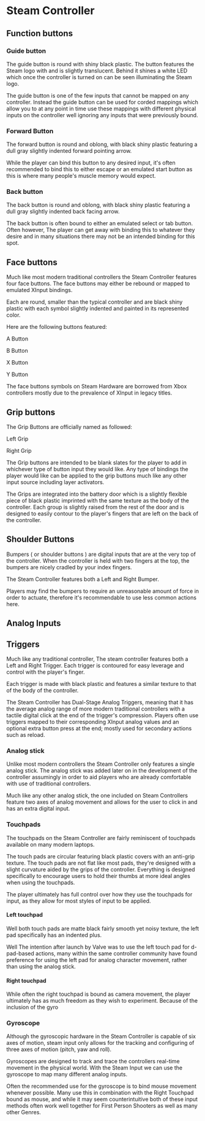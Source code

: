 # Steam Controller


## Function buttons


### Guide button

The guide button is round with shiny black plastic. The button features the Steam logo with and is slightly translucent. Behind it shines a white LED which once the controller is turned on can be seen illuminating the Steam logo.

The guide button is one of the few inputs that cannot be mapped on any controller. Instead the guide button can be used for corded mappings which allow you to at any point in time use these mappings with different physical inputs on the controller well ignoring any inputs that were previously bound.

### Forward Button

The forward button is round and oblong, with black shiny plastic featuring a dull gray slightly indented forward pointing arrow.

While the player can bind this button to any desired input, it's often recommended to bind this to either escape or an emulated start button as this is where many people's muscle memory would expect.

### Back button

The back button is round and oblong, with black shiny plastic featuring a dull gray slightly indented back facing arrow.

The back button is often bound to either an emulated select or tab button. Often however, The player can get away with binding this to whatever they desire and in many situations there may not be an intended binding for this spot.

## Face buttons

Much like most modern traditional controllers the Steam Controller features four face buttons. The face buttons may either be rebound or mapped to emulated XInput bindings.

Each are round, smaller than the typical controller and are black shiny plastic with each symbol slightly indented and painted in its represented color.

Here are the following buttons featured:

A Button

B Button

X Button

Y Button

The face buttons symbols on Steam Hardware are borrowed from Xbox controllers mostly due to the prevalence of XInput in legacy titles.


## Grip buttons

The Grip Buttons are officially named as followed:

Left Grip

Right Grip

The Grip buttons are intended to be blank slates for the player to add in whichever type of button input they would like. Any type of bindings the player would like can be applied to the grip buttons much like any other input source including layer activators.

The Grips are integrated into the battery door which is a slightly flexible piece of black plastic imprinted with the same texture as the body of the controller. Each group is slightly raised from the rest of the door and is designed to easily contour to the player's fingers that are left on the back of the controller.


## Shoulder Buttons

Bumpers ( or shoulder buttons ) are digital inputs that are at the very top of the controller. When the controller is held with two fingers at the top, the bumpers are nicely cradled by your index fingers.

The Steam Controller features both a Left and Right Bumper.

Players may find the bumpers to require an unreasonable amount of force in order to actuate, therefore it's recommendable to use less common actions here.

## Analog Inputs
## Triggers

Much like any traditional controller, The steam controller features both a Left and Right Trigger. Each trigger is contoured for easy leverage and control with the player's finger.

Each trigger is made with black plastic and features a similar texture to that of the body of the controller.

The Steam Controller has Dual-Stage Analog Triggers, meaning that it has the average analog range of more modern traditional controllers with a tactile digital click at the end of the trigger's compression. Players often use triggers mapped to their corresponding XInput analog values and an optional extra button press at the end; mostly used for secondary actions such as reload.

### Analog stick

Unlike most modern controllers the Steam Controller only features a single analog stick. The analog stick was added later on in the development of the controller assumingly in order to aid players who are already comfortable with use of traditional controllers.

Much like any other analog stick, the one included on Steam Controllers feature two axes of analog movement and allows for the user to click in and has an extra digital input.

### Touchpads

The touchpads on the Steam Controller are fairly reminiscent of touchpads available on many modern laptops.

 The touch pads are circular featuring black plastic covers with an anti-grip texture. The touch pads are not flat like most pads, they're designed with a slight curvature aided by the grips of the controller. Everything is designed specifically to encourage users to hold their thumbs at more ideal angles when using the touchpads.

The player ultimately has full control over how they use the touchpads for input, as they allow for most styles of input to be applied.

#### Left touchpad

Well both touch pads are matte black fairly smooth yet noisy texture, the left pad specifically has an indented plus. 

Well The intention after launch by Valve was to use the left touch pad for d-pad-based actions, many within the same controller community have found preference for using the left pad for analog character movement, rather than using the analog stick.

#### Right touchpad

While often the right touchpad is bound as camera movement, the player ultimately has as much freedom as they wish to experiment. Because of the inclusion of the gyro 

### Gyroscope

Although the gyroscopic hardware in the Steam Controller is capable of six axes of motion, steam input only allows for the tracking and configuring of three axes of motion (pitch, yaw and roll).

Gyroscopes are designed to track and trace the controllers real-time movement in the physical world. With the Steam Input we can use the gyroscope to map many different analog inputs.

Often the recommended use for the gyroscope is to bind mouse movement whenever possible. Many use this in combination with the Right Touchpad bound as mouse, and while it may seem counterintuitive both of these input methods often work well together for First Person Shooters as well as many other Genres.
